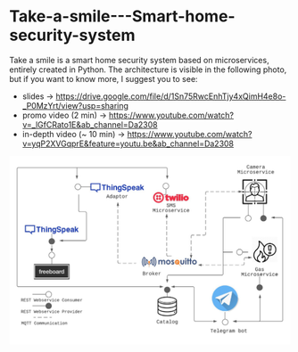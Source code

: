 # Take-a-smile---Smart-home-security-system

Take a smile is a smart home security system based on microservices, entirely created in Python.
The architecture is visible in the following photo, but if you want to know more, I suggest you to see:

- slides -> https://drive.google.com/file/d/1Sn75RwcEnhTjy4xQimH4e8o-_P0MzYrt/view?usp=sharing
- promo video (2 min) -> https://www.youtube.com/watch?v=_lGfCRato1E&ab_channel=Da2308
- in-depth video (~ 10 min) -> https://www.youtube.com/watch?v=yqP2XVGqprE&feature=youtu.be&ab_channel=Da2308

![Alt text](Images/TAS_architecture.jpg?raw=true "Initial view")
